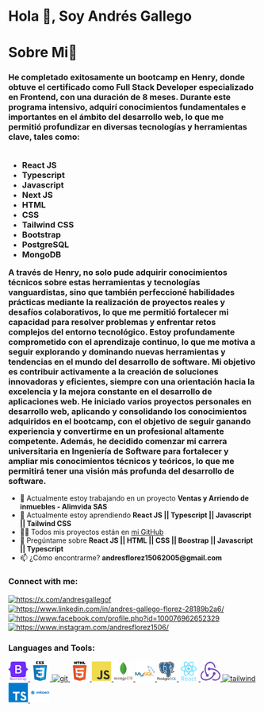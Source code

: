 <h1 class="text-center text-3xl font-bold mb-6">Hola 👋, Soy Andrés Gallego</h1>
<h1 class="text-center text-3xl font-bold mb-6">Sobre Mi🤔</h1>
<h3 class="text-center text-lg mt-4">
  He completado exitosamente un bootcamp en Henry, donde obtuve el certificado como Full Stack Developer especializado en Frontend, con una duración de 8 meses. Durante este programa intensivo, adquirí conocimientos fundamentales e importantes en el ámbito del desarrollo web, lo que me permitió profundizar en diversas tecnologías y herramientas clave, tales como:
  <br><br>
  <ul class="list-disc pl-8 mt-2">
    <li>React JS</li>
    <li>Typescript</li>
    <li>Javascript</li>
    <li>Next JS</li>
    <li>HTML</li>
    <li>CSS</li>
    <li>Tailwind CSS</li>
    <li>Bootstrap</li>
    <li>PostgreSQL</li>
    <li>MongoDB</li>
  </ul>
  A través de Henry, no solo pude adquirir conocimientos técnicos sobre estas herramientas y tecnologías vanguardistas, sino que también perfeccioné habilidades prácticas mediante la realización de proyectos reales y desafíos colaborativos, lo que me permitió fortalecer mi capacidad para resolver problemas y enfrentar retos complejos del entorno tecnológico. Estoy profundamente comprometido con el aprendizaje continuo, lo que me motiva a seguir explorando y dominando nuevas herramientas y tendencias en el mundo del desarrollo de software. Mi objetivo es contribuir activamente a la creación de soluciones innovadoras y eficientes, siempre con una orientación hacia la excelencia y la mejora constante en el desarrollo de aplicaciones web. He iniciado varios proyectos personales en desarrollo web, aplicando y consolidando los conocimientos adquiridos en el bootcamp, con el objetivo de seguir ganando experiencia y convertirme en un profesional altamente competente. Además, he decidido comenzar mi carrera universitaria en Ingeniería de Software para fortalecer y ampliar mis conocimientos técnicos y teóricos, lo que me permitirá tener una visión más profunda del desarrollo de software.
</h3>

<ul class="mt-6 list-disc pl-8 text-lg">
  <li><span class="font-semibold">🔭</span> Actualmente estoy trabajando en un proyecto <strong>Ventas y Arriendo de inmuebles - Alimvida SAS</strong></li>
  <li><span class="font-semibold">🌱</span> Actualmente estoy aprendiendo <strong>React JS || Typescript || Javascript || Tailwind CSS</strong></li>
  <li><span class="font-semibold">👨‍💻</span> Todos mis proyectos están en <a href="https://github.com/ANDRES15062005?tab=repositories" class="text-blue-500 hover:underline" target="_blank">mi GitHub</a></li>
  <li><span class="font-semibold">💬</span> Pregúntame sobre <strong>React JS || HTML || CSS || Boostrap || Javascript || Typescript</strong></li>
  <li><span class="font-semibold">📫</span> ¿Cómo encontrarme? <strong>andresflorez15062005@gmail.com</strong></li>
</ul>

<h3 class="text-center text-lg mt-8">Connect with me:</h3>
<p class="text-center text-lg">
  <a href="https://twitter.com/https://x.com/andresgallegof" target="blank" class="mr-4"><img align="center" src="https://raw.githubusercontent.com/rahuldkjain/github-profile-readme-generator/master/src/images/icons/Social/twitter.svg" alt="https://x.com/andresgallegof" height="30" width="40" /></a>
  <a href="https://linkedin.com/in/https://www.linkedin.com/in/andres-gallego-florez-28189b2a6/" target="blank" class="mr-4"><img align="center" src="https://raw.githubusercontent.com/rahuldkjain/github-profile-readme-generator/master/src/images/icons/Social/linked-in-alt.svg" alt="https://www.linkedin.com/in/andres-gallego-florez-28189b2a6/" height="30" width="40" /></a>
  <a href="https://fb.com/https://www.facebook.com/profile.php?id=100076962652329" target="blank" class="mr-4"><img align="center" src="https://raw.githubusercontent.com/rahuldkjain/github-profile-readme-generator/master/src/images/icons/Social/facebook.svg" alt="https://www.facebook.com/profile.php?id=100076962652329" height="30" width="40" /></a>
  <a href="https://instagram.com/https://www.instagram.com/andresflorez1506/" target="blank" class="mr-4"><img align="center" src="https://raw.githubusercontent.com/rahuldkjain/github-profile-readme-generator/master/src/images/icons/Social/instagram.svg" alt="https://www.instagram.com/andresflorez1506/" height="30" width="40" /></a>
</p>

<h3 class="text-center text-lg mt-8">Languages and Tools:</h3>
<p class="text-center text-lg">
  <a href="https://getbootstrap.com" target="_blank" class="mr-4"><img src="https://raw.githubusercontent.com/devicons/devicon/master/icons/bootstrap/bootstrap-plain-wordmark.svg" alt="bootstrap" width="40" height="40"/> </a>
  <a href="https://www.w3schools.com/css/" target="_blank" class="mr-4"><img src="https://raw.githubusercontent.com/devicons/devicon/master/icons/css3/css3-original-wordmark.svg" alt="css3" width="40" height="40"/> </a>
  <a href="https://git-scm.com/" target="_blank" class="mr-4"><img src="https://www.vectorlogo.zone/logos/git-scm/git-scm-icon.svg" alt="git" width="40" height="40"/> </a>
  <a href="https://www.w3.org/html/" target="_blank" class="mr-4"><img src="https://raw.githubusercontent.com/devicons/devicon/master/icons/html5/html5-original-wordmark.svg" alt="html5" width="40" height="40"/> </a>
  <a href="https://developer.mozilla.org/en-US/docs/Web/JavaScript" target="_blank" class="mr-4"><img src="https://raw.githubusercontent.com/devicons/devicon/master/icons/javascript/javascript-original.svg" alt="javascript" width="40" height="40"/> </a>
  <a href="https://www.mongodb.com/" target="_blank" class="mr-4"><img src="https://raw.githubusercontent.com/devicons/devicon/master/icons/mongodb/mongodb-original-wordmark.svg" alt="mongodb" width="40" height="40"/> </a>
  <a href="https://www.mysql.com/" target="_blank" class="mr-4"><img src="https://raw.githubusercontent.com/devicons/devicon/master/icons/mysql/mysql-original-wordmark.svg" alt="mysql" width="40" height="40"/> </a>
  <a href="https://www.postgresql.org" target="_blank" class="mr-4"><img src="https://raw.githubusercontent.com/devicons/devicon/master/icons/postgresql/postgresql-original-wordmark.svg" alt="postgresql" width="40" height="40"/> </a>
  <a href="https://reactjs.org/" target="_blank" class="mr-4"><img src="https://raw.githubusercontent.com/devicons/devicon/master/icons/react/react-original-wordmark.svg" alt="react" width="40" height="40"/> </a>
  <a href="https://redux.js.org" target="_blank" class="mr-4"><img src="https://raw.githubusercontent.com/devicons/devicon/master/icons/redux/redux-original.svg" alt="redux" width="40" height="40"/> </a>
  <a href="https://tailwindcss.com/" target="_blank" class="mr-4"><img src="https://www.vectorlogo.zone/logos/tailwindcss/tailwindcss-icon.svg" alt="tailwind" width="40" height="40"/> </a>
  <a href="https://www.typescriptlang.org/" target="_blank" class="mr-4"><img src="https://raw.githubusercontent.com/devicons/devicon/master/icons/typescript/typescript-original.svg" alt="typescript" width="40" height="40"/> </a>
  <a href="https://webpack.js.org" target="_blank" class="mr-4"><img src="https://raw.githubusercontent.com/devicons/devicon/d00d0969292a6569d45b06d3f350f463a0107b0d/icons/webpack/webpack-original-wordmark.svg" alt="webpack" width="40" height="40"/> </a>
</p>








